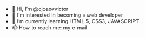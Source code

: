- 👋 Hi, I’m @ojoaovvictor
- 👀 I'm interested in becoming a web developer
- 🌱 I’m currently learning HTML 5, CSS3, JAVASCRIPT
- 📫 How to reach me: my e-mail

<!---
ojoaovvictor/ojoaovvictor is a ✨ special ✨ repository because its `README.md` (this file) appears on your GitHub profile.
You can click the Preview link to take a look at your changes.
--->
